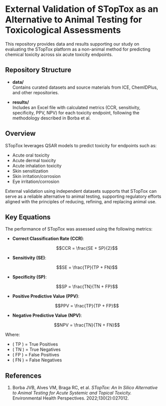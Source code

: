 # External Validation of STopTox as an Alternative to Animal Testing for Toxicological Assessments

This repository provides data and results supporting our study on evaluating the STopTox platform as a non-animal method for predicting chemical toxicity across six acute toxicity endpoints.

## Repository Structure

- **data/**  
  Contains curated datasets and source materials from ICE, ChemIDPlus, and other repositories.

- **results/**  
  Includes an Excel file with calculated metrics (CCR, sensitivity, specificity, PPV, NPV) for each toxicity endpoint, following the methodology described in Borba et al.

## Overview

STopTox leverages QSAR models to predict toxicity for endpoints such as:
- Acute oral toxicity
- Acute dermal toxicity
- Acute inhalation toxicity
- Skin sensitization
- Skin irritation/corrosion
- Eye irritation/corrosion

External validation using independent datasets supports that STopTox can serve as a reliable alternative to animal testing, supporting regulatory efforts aligned with the principles of reducing, refining, and replacing animal use.

## Key Equations

The performance of STopTox was assessed using the following metrics:

- **Correct Classification Rate (CCR)**:
  ```math
  CCR = \frac{SE + SP}{2}
  ```

- **Sensitivity (SE)**:
  ```math
  SE = \frac{TP}{TP + FN}
  ```

- **Specificity (SP)**:
  ```math
  SP = \frac{TN}{TN + FP}
  ```

- **Positive Predictive Value (PPV)**:
  ```math
  PPV = \frac{TP}{TP + FP}
  ```

- **Negative Predictive Value (NPV)**:
  ```math
  NPV = \frac{TN}{TN + FN}
  ```

Where:
- \( TP \) = True Positives
- \( TN \) = True Negatives
- \( FP \) = False Positives
- \( FN \) = False Negatives

## References

1. Borba JVB, Alves VM, Braga RC, et al. *STopTox: An In Silico Alternative to Animal Testing for Acute Systemic and Topical Toxicity.* Environmental Health Perspectives. 2022;130(2):027012.

